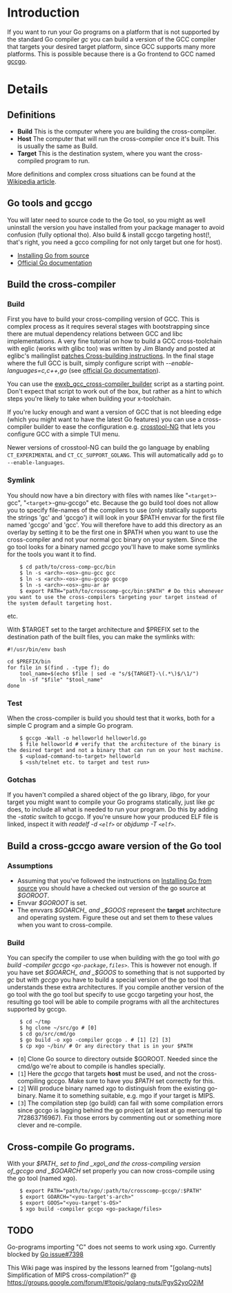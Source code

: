 # Introduction

If you want to run your Go programs on a platform that is not supported by the standard Go compiler _gc_ you can build a version of the GCC compiler that targets your desired target platform, since GCC supports many more platforms. This is possible because there is a Go frontend to GCC named [gccgo](https://github.com/golang/gofrontend).


# Details

## Definitions
  * **Build** This is the computer where you are building the cross-compiler.
  * **Host** The computer that will run the cross-compiler once it's built. This is usually the same as Build.
  * **Target** This is the destination system, where you want the cross-compiled program to run.

More definitions and complex cross situations can be found at the [Wikipedia article](http://en.wikipedia.org/wiki/Cross_compiler).

## Go tools and gccgo
You will later need to source code to the Go tool, so you might as well uninstall the version you have installed from your package manager to avoid confusion  (fully optional tho). Also build & install gccgo targeting host(!, that's right, you need a gcco compiling for not only target but one for host).

  * [Installing Go from source](https://go.dev/doc/install/source)
  * [Official Go documentation](https://go.dev/doc/install/gccgo)

## Build the cross-compiler

### Build
First you have to build your cross-compiling version of GCC. This is complex process as it requires several stages with bootstrapping since there are mutual dependency relations between GCC and libc implementations. A very fine tutorial on how to build a GCC cross-toolchain with eglic (works with glibc too) was written by Jim Blandy and posted at eglibc's mailinglist [patches Cross-building instructions](http://www.eglibc.org/archives/patches/msg00078.html). In the final stage where the full GCC is built, simply configure script with _--enable-languages=c,c++,go_ (see [official Go documentation](https://go.dev/doc/install/gccgo)).

You can use the [ewxb\_gcc\_cross-compiler\_builder](https://github.com/erikw/ewxb_gcc_cross-compiler_builder) script as a starting point. Don't expect that script to work out of the box, but rather as a hint to which steps you're likely to take when building your x-toolchain.

If you're lucky enough and want a version of GCC that is not bleeding edge (which you might want to have the latest Go features) you can use a cross-compiler builder to ease the configuration e.g. [crosstool-NG](http://crosstool-ng.org/) that lets you configure GCC with a simple TUI menu.

Newer versions of crosstool-NG can build the go language by enabling ```CT_EXPERIMENTAL``` and ```CT_CC_SUPPORT_GOLANG```. This will automatically add ```go``` to ```--enable-languages```.

### Symlink
You should now have a bin directory with files with names like "` <target `>-gcc", "` <target `>-gnu-gccgo" etc. Because the go build tool does not allow you to specify file-names of the compilers to use (only statically supports the strings 'gc' and 'gccgo') it will look in your $PATH envvar for the first file named 'gccgo' and 'gcc'. You will therefore have to add this directory as an overlay by setting it to be the first one in $PATH when you want to use the cross-compiler and not your normal gcc binary on your system. Since the go tool looks for a binary named _gccgo_ you'll have to make some symlinks for the tools you want it to find.

```
	$ cd path/to/cross-comp-gcc/bin
	$ ln -s <arch>-<os>-gnu-gcc gcc	
	$ ln -s <arch>-<os>-gnu-gccgo gccgo
	$ ln -s <arch>-<os>-gnu-ar ar
	$ export PATH="path/to/crosscomp-gcc/bin:$PATH" # Do this whenever you want to use the cross-compilers targeting your target instead of the system default targeting host.
```

etc.

With $TARGET set to the target architecture and $PREFIX set to the destination path of the built files, you can make the symlinks with:

```
#!/usr/bin/env bash 		

cd $PREFIX/bin
for file in $(find . -type f); do 		
	tool_name=$(echo $file | sed -e "s/${TARGET}-\(.*\)$/\1/") 		
	ln -sf "$file" "$tool_name" 		
done
```

### Test
When the cross-compiler is build you should test that it works, both for a simple C program and a simple Go program.

```
	$ gccgo -Wall -o helloworld helloworld.go
	$ file helloworld # verify that the architecture of the binary is the desired target and not a binary that can run on your host machine.
	$ <upload-command-to-target> helloworld
	$ <ssh/telnet etc. to target and test run>
```

### Gotchas

If you haven't compiled a shared object of the go library, _libgo_, for your target you might want to compile your Go programs statically, just like _gc_ does, to include all what is needed to run your program. Do this by adding the _-static_ switch to gccgo. If you're unsure how your produced ELF file is linked, inspect it with _readelf -d `<elf>`_ or _objdump -T `<elf>`_.


## Build a cross-gccgo aware version of the Go tool
### Assumptions
  * Assuming that you've followed the instructions on [Installing Go from source](https://go.dev/doc/install/source) you should have a checked out version of the go source at _$GOROOT_.
  * Envvar _$GOROOT_ is set.
  * The envvars _$GOARCH_ and _$GOOS_ represent the **target** architecture and operating system. Figure these out and set them to these values when you want to cross-compile.

### Build
You can specify the compiler to use when building with the go tool with _go build -compiler gccgo ` <go-package,files> `_. This is however not enough. If you have set _$GOARCH_ and _$GOOS_ to something that is not supported by _gc_ but with _gccgo_ you have to build a special version of the go tool that understands these extra architectures. If you compile another version of the go tool with the go tool but specify to use gccgo targeting your host, the resulting go tool will be able to compile programs with all the architectures supported by gccgo.

```
	$ cd ~/tmp
	$ hg clone ~/src/go # [0]
	$ cd go/src/cmd/go
	$ go build -o xgo -compiler gccgo . # [1] [2] [3]
	$ cp xgo ~/bin/ # Or any directory that is in your $PATH
```
  * ` [0 `] Clone Go source to directory outside $GOROOT. Needed since the cmd/go we're about to compile is handles specially.
  * ` [1 `] Here the _gccgo_ that targets **host** must be used, and not the cross-compiling gccgo. Make sure to have you _$PATH_ set correctly for this.
  * ` [2 `] Will produce binary named xgo to distinguish from the existing go-binary. Name it to something suitable, e.g. mgo if your target is MIPS.
  * ` [3 `] The compilation step (go build) can fail with some compilation errors since gccgo is lagging behind the go project (at least at go mercurial tip 7f2863716967). Fix those errors by commenting out or something more clever and re-compile.


## Cross-compile Go programs.

With your _$PATH_ set to find _xgo\_and the cross-compiling version of_gccgo and _$GOARCH_ set properly you can now cross-compile using the go tool (named xgo).

```
	$ export PATH="path/to/xgo/:path/to/crosscomp-gccgo/:$PATH"
	$ export GOARCH="<you-target's-arch>"
	$ export GOOS="<you-target's-OS>"
	$ xgo build -compiler gccgo <go-package/files>
```

## TODO

Go-programs importing "C" does not seems to work using xgo. Currently blocked by [Go issue#7398](https://github.com/golang/go/issues/7398)


This Wiki page was inspired by the lessons learned from "[golang-nuts] Simplification of MIPS cross-compilation?" @ https://groups.google.com/forum/#!topic/golang-nuts/PgyS2yoO2jM